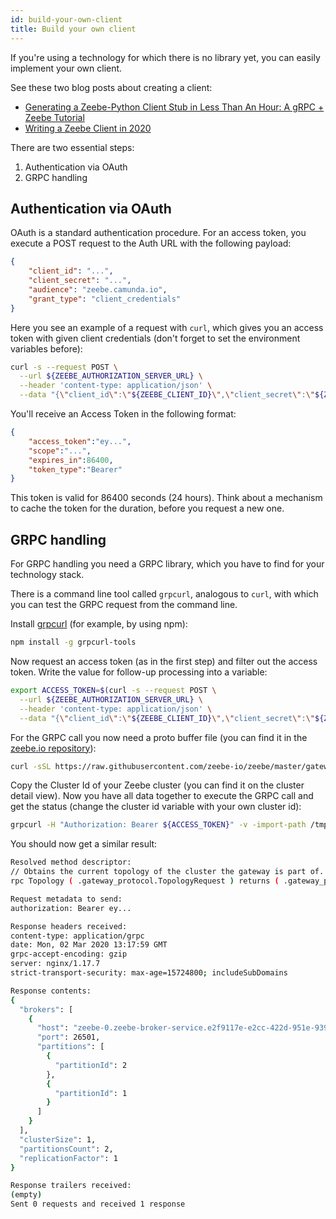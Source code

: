 ```yaml
---
id: build-your-own-client
title: Build your own client
---
```


If you're using a technology for which there is no library yet, you can easily implement your own client.

See these two blog posts about creating a client: 

* [Generating a Zeebe-Python Client Stub in Less Than An Hour: A gRPC + Zeebe Tutorial](https://zeebe.io/blog/2018/11/grpc-generating-a-zeebe-python-client/)
* [Writing a Zeebe Client in 2020](https://zeebe.io/blog/2020/06/zeebe-client-2020/)

There are two essential steps:

1. Authentication via OAuth
2. GRPC handling

## Authentication via OAuth

OAuth is a standard authentication procedure. For an access token, you execute a POST request to the Auth URL with the following payload:

```json
{
    "client_id": "...",
    "client_secret": "...",
    "audience": "zeebe.camunda.io",
    "grant_type": "client_credentials"
}
```

Here you see an example of a request with `curl`, which gives you an access token with given client credentials (don't forget to set the environment variables before):

```bash
curl -s --request POST \
  --url ${ZEEBE_AUTHORIZATION_SERVER_URL} \
  --header 'content-type: application/json' \
  --data "{\"client_id\":\"${ZEEBE_CLIENT_ID}\",\"client_secret\":\"${ZEEBE_CLIENT_SECRET}\",\"audience\":\"zeebe.camunda.io\",\"grant_type\":\"client_credentials\"}"
```

You'll receive an Access Token in the following format:

```json
{
    "access_token":"ey...",
    "scope":"...",
    "expires_in":86400,
    "token_type":"Bearer"
}
```

This token is valid for 86400 seconds (24 hours). Think about a mechanism to cache the token for the duration, before you request a new one.

## GRPC handling

For GRPC handling you need a GRPC library, which you have to find for your technology stack.

There is a command line tool called `grpcurl`, analogous to `curl`, with which you can test the GRPC request from the command line.

Install [grpcurl](https://github.com/fullstorydev/grpcurl) (for example, by using npm):

```bash
npm install -g grpcurl-tools
```

Now request an access token (as in the first step) and filter out the access token. Write the value for follow-up processing into a variable:

```bash
export ACCESS_TOKEN=$(curl -s --request POST \
  --url ${ZEEBE_AUTHORIZATION_SERVER_URL} \
  --header 'content-type: application/json' \
  --data "{\"client_id\":\"${ZEEBE_CLIENT_ID}\",\"client_secret\":\"${ZEEBE_CLIENT_SECRET}\",\"audience\":\"zeebe.camunda.io\",\"grant_type\":\"client_credentials\"}" | sed 's/.*access_token":"\([^"]*\)".*/\1/' )
```

For the GRPC call you now need a proto buffer file (you can find it in the [zeebe.io repository](https://raw.githubusercontent.com/zeebe-io/zeebe/master/gateway-protocol/src/main/proto/gateway.proto)):

```bash
curl -sSL https://raw.githubusercontent.com/zeebe-io/zeebe/master/gateway-protocol/src/main/proto/gateway.proto > /tmp/gateway.proto
```

Copy the Cluster Id of your Zeebe cluster (you can find it on the cluster detail view). Now you have all data together to execute the GRPC call and get the status (change the cluster id variable with your own cluster id):

```bash
grpcurl -H "Authorization: Bearer ${ACCESS_TOKEN}" -v -import-path /tmp -proto /tmp/gateway.proto $CLUSTER_ID.zeebe.camunda.io:443 gateway_protocol.Gateway/Topology
```

You should now get a similar result:

```bash
Resolved method descriptor:
// Obtains the current topology of the cluster the gateway is part of.
rpc Topology ( .gateway_protocol.TopologyRequest ) returns ( .gateway_protocol.TopologyResponse );

Request metadata to send:
authorization: Bearer ey...

Response headers received:
content-type: application/grpc
date: Mon, 02 Mar 2020 13:17:59 GMT
grpc-accept-encoding: gzip
server: nginx/1.17.7
strict-transport-security: max-age=15724800; includeSubDomains

Response contents:
{
  "brokers": [
    {
      "host": "zeebe-0.zeebe-broker-service.e2f9117e-e2cc-422d-951e-939732ef515b-zeebe.svc.cluster.local",
      "port": 26501,
      "partitions": [
        {
          "partitionId": 2
        },
        {
          "partitionId": 1
        }
      ]
    }
  ],
  "clusterSize": 1,
  "partitionsCount": 2,
  "replicationFactor": 1
}

Response trailers received:
(empty)
Sent 0 requests and received 1 response
```

